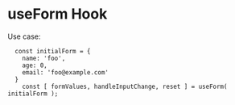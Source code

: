 # useForm Hook

Use case:
```
  const initialForm = {
    name: 'foo',
    age: 0,
    email: 'foo@example.com'
  }
	const [ formValues, handleInputChange, reset ] = useForm( initialForm );
```
